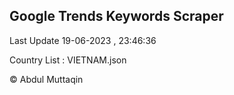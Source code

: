 

## Google Trends Keywords Scraper 
 
Last Update 19-06-2023 , 23:46:36

Country List :
VIETNAM.json



© Abdul Muttaqin 
